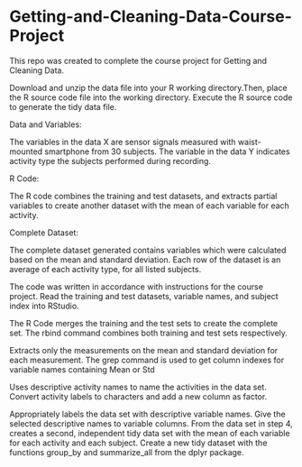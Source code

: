 # Getting-and-Cleaning-Data-Course-Project
This repo was created to complete the course project for Getting and Cleaning Data.

Download and unzip the data file into your R working directory.Then, place the R source code file into the working directory.
Execute the R source code to generate the tidy data file.

Data and Variables:

The variables in the data X are sensor signals measured with waist-mounted smartphone from 30 subjects. The variable in the data Y indicates activity type the subjects performed during recording.

R Code:

The R code combines the training and test datasets, and extracts partial variables to create another dataset with the mean of each variable for each activity.

Complete Dataset:

The complete dataset generated contains variables which were calculated based on the mean and standard deviation. Each row of the dataset is an average of each activity type, for all listed subjects.

The code was written in accordance with instructions for the course project. Read the training and test datasets, variable names, and subject index into RStudio.

The R Code merges the training and the test sets to create the complete set. The rbind command combines both training and test sets respectively.

Extracts only the measurements on the mean and standard deviation for each measurement. The grep command is used to get column indexes for variable names containing Mean or Std

Uses descriptive activity names to name the activities in the data set. Convert activity labels to characters and add a new column as factor.

Appropriately labels the data set with descriptive variable names. Give the selected descriptive names to variable columns.
From the data set in step 4, creates a second, independent tidy data set with the mean of each variable for each activity and each subject. Create a new tidy dataset with the functions group_by and summarize_all from the dplyr package.
